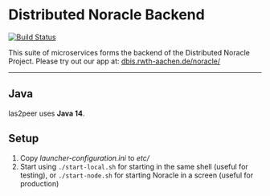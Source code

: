 Distributed Noracle Backend
===================

[![Build Status](https://jenkins.dbis.rwth-aachen.de/buildStatus/icon?job=Distributed-Noracle-Backend)](https://jenkins.dbis.rwth-aachen.de/job/Distributed-Noracle-Backend/)

This suite of microservices forms the backend of the Distributed Noracle Project.
Please try out our app at: [dbis.rwth-aachen.de/noracle/](http://dbis.rwth-aachen.de/noracle/)

---------------

## Java

las2peer uses **Java 14**.

## Setup
1. Copy *launcher-configuration.ini* to *etc/*
1. Start using `./start-local.sh` for starting in the same shell (useful for testing), or `./start-node.sh` for starting Noracle in a screen (useful for production)

